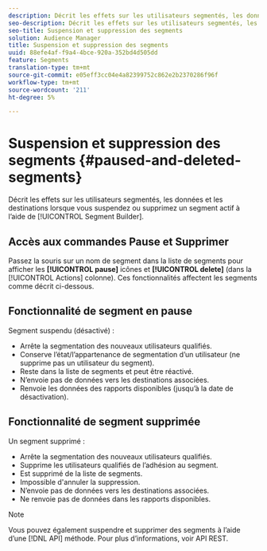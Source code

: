```yaml
---
description: Décrit les effets sur les utilisateurs segmentés, les données et les destinations lorsque vous suspendez ou supprimez un segment actif à l’aide du créateur de segments.
seo-description: Décrit les effets sur les utilisateurs segmentés, les données et les destinations lorsque vous suspendez ou supprimez un segment actif à l’aide du créateur de segments.
seo-title: Suspension et suppression des segments
solution: Audience Manager
title: Suspension et suppression des segments
uuid: 88efe4af-f9a4-4bce-920a-352bd4d505dd
feature: Segments
translation-type: tm+mt
source-git-commit: e05eff3cc04e4a82399752c862e2b2370286f96f
workflow-type: tm+mt
source-wordcount: '211'
ht-degree: 5%

---
```



# Suspension et suppression des segments {#paused-and-deleted-segments}

Décrit les effets sur les utilisateurs segmentés, les données et les destinations lorsque vous suspendez ou supprimez un segment actif à l’aide de [!UICONTROL Segment Builder].

## Accès aux commandes Pause et Supprimer

Passez la souris sur un nom de segment dans la liste de segments pour afficher les **[!UICONTROL pause]** icônes et **[!UICONTROL delete]** (dans la [!UICONTROL Actions] colonne). Ces fonctionnalités affectent les segments comme décrit ci-dessous.

## Fonctionnalité de segment en pause

Segment suspendu (désactivé) :

* Arrête la segmentation des nouveaux utilisateurs qualifiés.
* Conserve l’état/l’appartenance de segmentation d’un utilisateur (ne supprime pas un utilisateur du segment).
* Reste dans la liste de segments et peut être réactivé.
* N’envoie pas de données vers les destinations associées.
* Renvoie les données des rapports disponibles (jusqu’à la date de désactivation).

## Fonctionnalité de segment supprimée

Un segment supprimé :

* Arrête la segmentation des nouveaux utilisateurs qualifiés.
* Supprime les utilisateurs qualifiés de l’adhésion au segment.
* Est supprimé de la liste de segments.
* Impossible d&#39;annuler la suppression.
* N’envoie pas de données vers les destinations associées.
* Ne renvoie pas de données dans les rapports disponibles.

>[!NOTE]
>
>Vous pouvez également suspendre et supprimer des segments à l’aide d’une [!DNL API] méthode. Pour plus d’informations, voir API [](../../api/rest-api-main/rest-api-main.md)REST.